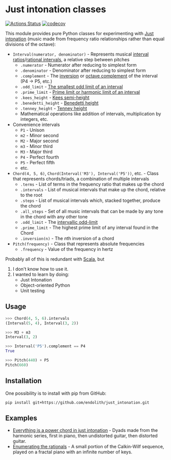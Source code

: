 # Just intonation classes
[![Actions Status](https://github.com/endolith/just_intonation/workflows/Python%20package/badge.svg)](https://github.com/endolith/just_intonation/actions) [![codecov](https://codecov.io/gh/endolith/just_intonation/branch/master/graph/badge.svg?token=QQDWWPXA22)](https://codecov.io/gh/endolith/just_intonation)

This module provides pure Python classes for experimenting with [Just intonation](https://en.wikipedia.org/wiki/Just_intonation) (music made from frequency ratio relationships rather than equal divisions of the octave):

* `Interval(numerator, denominator)` - Represents musical [interval ratios](https://en.wikipedia.org/wiki/Interval_ratio)/[rational intervals](https://en.xen.wiki/w/Interval), a relative step between pitches
  * `.numerator` - Numerator after reducing to simplest form
  * `.denominator` - Denominator after reducing to simplest form
  * `.complement` - The [inversion](https://en.wikipedia.org/wiki/Inversion_%28music%29#Intervals) or [octave complement](https://en.xen.wiki/w/Octave_complement) of the interval (P4 → P5, etc.)
  * `.odd_limit` - [The smallest odd limit of an interval](https://en.xen.wiki/w/Odd_limit#Odd_limit_of_a_ratio)
  * `.prime_limit` - [Prime limit or harmonic limit of an interval](https://en.xen.wiki/w/Harmonic_limit)
  * `.kees_height` - [Kees semi-height](https://en.xen.wiki/w/Kees_semi-height)
  * `.benedetti_height` - [Benedetti height](https://en.xen.wiki/w/Benedetti_height)
  * `.tenney_height` - [Tenney height](https://en.xen.wiki/w/Tenney_height)
  * Mathematical operations like addition of intervals, multiplication by integers, etc.
* Convenience intervals
  * `P1` - Unison
  * `m2` - Minor second
  * `M2` - Major second
  * `m3` - Minor third
  * `M3` - Major third
  * `P4` - Perfect fourth
  * `P5` - Perfect fifth
  * etc.
* `Chord(4, 5, 6)`, `Chord(Interval('M3'), Interval('P5'))`, etc. - Class that represents chords/triads, a combination of multiple intervals
  * `.terms` - List of terms in the frequency ratio that makes up the chord
  * `.intervals` - List of musical intervals that make up the chord, relative to the root
  * `.steps` - List of musical intervals which, stacked together, produce the chord
  * `.all_steps` - Set of all music intervals that can be made by any tone in the chord with any other tone
  * `.odd_limit` - The [intervallic odd-limit](https://en.xen.wiki/w/Odd_limit#Relationship_to_other_limits)
  * `.prime_limit` - The highest prime limit of any interval found in the Chord
  * `.inversion(n)` - The *n*th inversion of a chord
* `Pitch(frequency)` - Class that represents absolute frequencies
  * `.frequency` - Value of the frequency in hertz

Probably all of this is redundant with [Scala](http://www.huygens-fokker.org/scala/), but

1. I don't know how to use it.
2. I wanted to learn by doing:
   - Just Intonation
   - Object-oriented Python
   - Unit testing

## Usage

```py
>>> Chord(4, 5, 6).intervals
(Interval(5, 4), Interval(3, 2))

>>> M3 + m3
Interval(3, 2)

>>> Interval('P5').complement == P4
True

>>> Pitch(440) + P5
Pitch(660)
```

## Installation

One possibility is to install with pip from GitHub:

    pip install git+https://github.com/endolith/just_intonation.git

## Examples

* [Everything is a power chord in just intonation](https://soundcloud.com/endolith/everything-is-a-power-chord-in-just-intonation) - Dyads made from the harmonic series, first in piano, then undistorted guitar, then distorted guitar.
* [Enumerating the rationals](https://soundcloud.com/endolith/enumerating-the-rationals) - A small portion of the Calkin-Wilf sequence, played on a fractal piano with an infinite number of keys.
